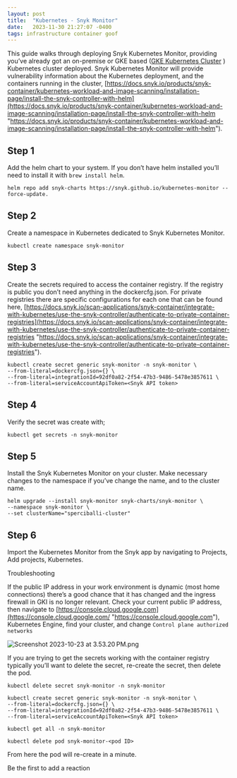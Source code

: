 ```yaml
---
layout: post
title:  "Kubernetes - Snyk Monitor"
date:   2023-11-30 21:27:07 -0400
tags: infrastructure container goof
---
```

This guide walks through deploying Snyk Kubernetes Monitor, providing you’ve already got an on-premise or GKE based ([GKE Kubernetes Cluster](https://snyksec.atlassian.net/wiki/spaces/~629db3cb76c0360069f263e7/blog/2023/10/20/1719238881) ) Kubernetes cluster deployed. Snyk Kubernetes Monitor will provide vulnerability information about the Kubernetes deployment, and the containers running in the cluster, [https://docs.snyk.io/products/snyk-container/kubernetes-workload-and-image-scanning/installation-page/install-the-snyk-controller-with-helm](https://docs.snyk.io/products/snyk-container/kubernetes-workload-and-image-scanning/installation-page/install-the-snyk-controller-with-helm "https://docs.snyk.io/products/snyk-container/kubernetes-workload-and-image-scanning/installation-page/install-the-snyk-controller-with-helm").

## Step 1

Add the helm chart to your system. If you don’t have helm installed you’ll need to install it with `brew install helm`.

`helm repo add snyk-charts https://snyk.github.io/kubernetes-monitor --force-update.`

## Step 2

Create a namespace in Kubernetes dedicated to Snyk Kubernetes Monitor.

`kubectl create namespace snyk-monitor`

## Step 3

Create the secrets required to access the container registry. If the registry is public you don’t need anything in the dockercfg.json. For private registries there are specific configurations for each one that can be found here, [https://docs.snyk.io/scan-applications/snyk-container/integrate-with-kubernetes/use-the-snyk-controller/authenticate-to-private-container-registries](https://docs.snyk.io/scan-applications/snyk-container/integrate-with-kubernetes/use-the-snyk-controller/authenticate-to-private-container-registries "https://docs.snyk.io/scan-applications/snyk-container/integrate-with-kubernetes/use-the-snyk-controller/authenticate-to-private-container-registries").

`kubectl create secret generic snyk-monitor -n snyk-monitor \`  
`--from-literal=dockercfg.json={} \`  
`--from-literal=integrationId=92df0a82-2f54-47b3-9486-5478e3857611 \`  
`--from-literal=serviceAccountApiToken=<Snyk API token>`

## Step 4

Verify the secret was create with;

`kubectl get secrets -n snyk-monitor`

## Step 5

Install the Snyk Kubernetes Monitor on your cluster. Make necessary changes to the namespace if you’ve change the name, and to the cluster name.

`helm upgrade --install snyk-monitor snyk-charts/snyk-monitor \`  
`--namespace snyk-monitor \`  
`--set clusterName="sperciballi-cluster"`

## Step 6

Import the Kubernetes Monitor from the Snyk app by navigating to Projects, Add projects, Kubernetes.

Troubleshooting

If the public IP address in your work environment is dynamic (most home connections) there’s a good chance that it has changed and the ingress firewall in GKI is no longer relevant. Check your current public IP address, then navigate to [https://console.cloud.google.com](https://console.cloud.google.com/ "https://console.cloud.google.com"), Kubernetes Engine, find your cluster, and change `Control plane authorized networks`

![Screenshot 2023-10-23 at 3.53.20 PM.png](blob:https://snyksec.atlassian.net/af2af091-bc0a-4620-9733-c458a39af257#media-blob-url=true&id=b99c91cc-0f13-431f-8b76-7f0b0bf8c907&collection=contentId-1719533573&contextId=1719533573&mimeType=image%2Fpng&name=Screenshot%202023-10-23%20at%203.53.20%E2%80%AFPM.png&size=328755&width=972&height=700&alt=)


If you are trying to get the secrets working with the container registry typically you’ll want to delete the secret, re-create the secret, then delete the pod.

`kubectl delete secret snyk-monitor -n snyk-monitor`

`kubectl create secret generic snyk-monitor -n snyk-monitor \`  
`--from-literal=dockercfg.json={} \`  
`--from-literal=integrationId=92df0a82-2f54-47b3-9486-5478e3857611 \`  
`--from-literal=serviceAccountApiToken=<Snyk API token>`

`kubectl get all -n snyk-monitor`

`kubectl delete pod snyk-monitor-<pod ID>`

From here the pod will re-create in a minute.

Be the first to add a reaction